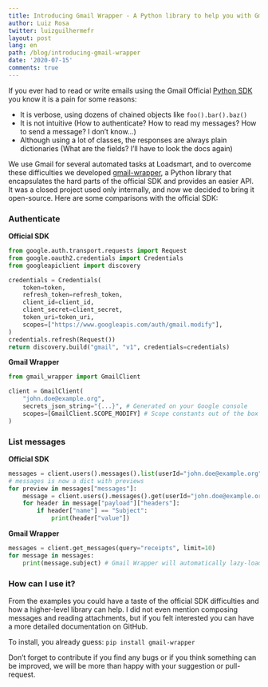 ```yaml
---
title: Introducing Gmail Wrapper - A Python library to help you with Gmail tasks
author: Luiz Rosa
twitter: luizguilhermefr
layout: post
lang: en
path: /blog/introducing-gmail-wrapper
date: '2020-07-15'
comments: true
---
```


If you ever had to read or write emails using the Gmail Official [Python SDK](https://googleapis.github.io/google-api-python-client/docs/dyn/gmail_v1.html) you know it is a pain for some reasons:

- It is verbose, using dozens of chained objects like `foo().bar().baz()`
- It is not intuitive (How to authenticate? How to read my messages? How to send a message? I don’t know...)
- Although using a lot of classes, the responses are always plain dictionaries (What are the fields? I’ll have to look the docs again)

We use Gmail for several automated tasks at Loadsmart, and to overcome these difficulties we developed [gmail-wrapper](https://github.com/loadsmart/gmail-wrapper), a Python library that encapsulates the hard parts of the official SDK and provides an easier API.
It was a closed project used only internally, and now we decided to bring it open-source.
Here are some comparisons with the official SDK:

### Authenticate

**Official SDK**

```python
from google.auth.transport.requests import Request
from google.oauth2.credentials import Credentials
from googleapiclient import discovery

credentials = Credentials(
    token=token,
    refresh_token=refresh_token,
    client_id=client_id,
    client_secret=client_secret,
    token_uri=token_uri,
    scopes=["https://www.googleapis.com/auth/gmail.modify"],
)
credentials.refresh(Request())
return discovery.build("gmail", "v1", credentials=credentials)
```

**Gmail Wrapper**

```python
from gmail_wrapper import GmailClient

client = GmailClient(
    "john.doe@example.org",
    secrets_json_string="{...}", # Generated on your Google console
    scopes=[GmailClient.SCOPE_MODIFY] # Scope constants out of the box
)
```

### List messages

**Official SDK**

```python
messages = client.users().messages().list(userId="john.doe@example.org", q="receipts", maxResult=10).execute()
# messages is now a dict with previews
for preview in messages["messages"]:
    message = client.users().messages().get(userId="john.doe@example.org", id=preview["id"])
    for header in message["payload"]["headers"]:
        if header["name"] == "Subject":
            print(header["value"])
```

**Gmail Wrapper**

```python
messages = client.get_messages(query="receipts", limit=10)
for message in messages:
    print(message.subject) # Gmail Wrapper will automatically lazy-load the properties as you need them
```

### How can I use it?

From the examples you could have a taste of the official SDK difficulties and how a higher-level library can help.
I did not even mention composing messages and reading attachments, but if you felt interested you can have a more detailed documentation on GitHub.

To install, you already guess: `pip install gmail-wrapper`

Don’t forget to contribute if you find any bugs or if you think something can be improved, we will be more than happy with your suggestion or pull-request.
